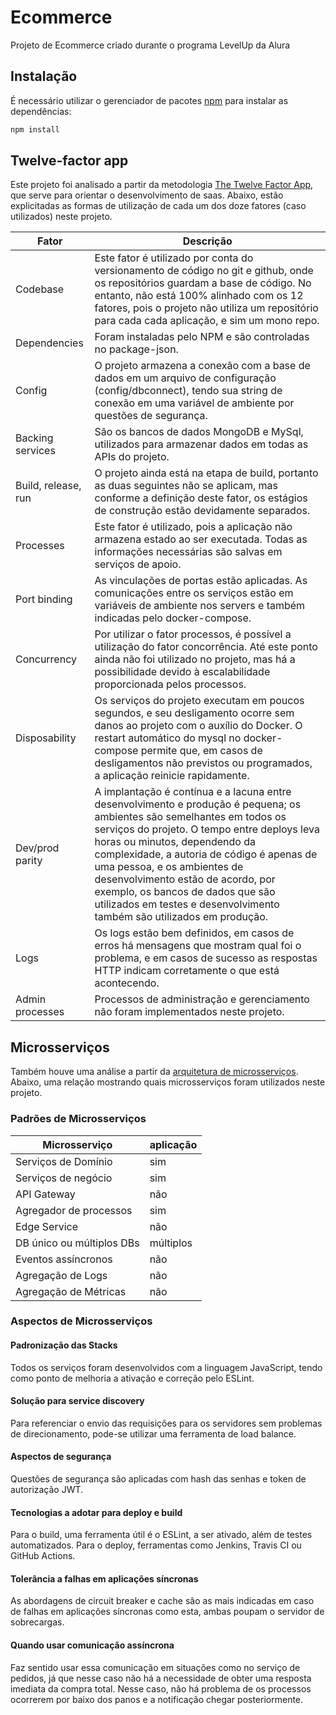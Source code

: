 # Ecommerce
Projeto de Ecommerce criado durante o programa LevelUp da Alura

## Instalação

É necessário utilizar o gerenciador de pacotes [npm](https://www.npmjs.com/) para instalar as dependências:
```bash
npm install
```

## Twelve-factor app

Este projeto foi analisado a partir da metodologia [The Twelve Factor App](https://12factor.net/), que serve para orientar o desenvolvimento de saas. Abaixo, estão explicitadas as formas de utilização de cada um dos doze fatores (caso utilizados) neste projeto. 

| Fator | Descrição |
|--------|-------------|
| Codebase | Este fator é utilizado por conta do versionamento de código no git e github, onde os repositórios guardam a base de código. No entanto, não está 100% alinhado com os 12 fatores, pois o projeto não utiliza um repositório para cada cada aplicação, e sim um mono repo.|
| Dependencies | Foram instaladas pelo NPM e são controladas no package-json.|
| Config | O projeto armazena a conexão com a base de dados em um arquivo de configuração (config/dbconnect), tendo sua string de conexão em uma variável de ambiente por questões de segurança.| 
| Backing services | São os bancos de dados MongoDB e MySql, utilizados para armazenar dados em todas as APIs do projeto.|
| Build, release, run | O projeto ainda está na etapa de build, portanto as duas seguintes não se aplicam, mas conforme a definição deste fator, os estágios de construção estão devidamente separados.|
| Processes | Este fator é utilizado, pois a aplicação não armazena estado ao ser executada. Todas as informações necessárias são salvas em serviços de apoio.|
| Port binding | As vinculações de portas estão aplicadas. As comunicações entre os serviços estão em variáveis de ambiente nos servers e também indicadas pelo docker-compose.|
| Concurrency | Por utilizar o fator processos, é possível a utilização do fator concorrência. Até este ponto ainda não foi utilizado no projeto, mas há a possibilidade devido à escalabilidade proporcionada pelos processos.|
| Disposability | Os serviços do projeto executam em poucos segundos, e seu desligamento ocorre sem danos ao projeto com o auxílio do Docker. O restart automático do mysql no docker-compose permite que, em casos de desligamentos não previstos ou programados, a aplicação reinicie rapidamente.|
| Dev/prod parity | A implantação é contínua e a lacuna entre desenvolvimento e produção é pequena; os ambientes são semelhantes em todos os serviços do projeto. O tempo entre deploys leva horas ou minutos, dependendo da complexidade, a autoria de código é apenas de uma pessoa, e os ambientes de desenvolvimento estão de acordo, por exemplo, os bancos de dados que são utilizados em testes e desenvolvimento também são utilizados em produção.|
| Logs | Os logs estão bem definidos, em casos de erros há mensagens que mostram qual foi o problema, e em casos de sucesso as respostas HTTP indicam corretamente o que está acontecendo. |
| Admin processes | Processos de administração e gerenciamento não foram implementados neste projeto.|


## Microsserviços

Também houve uma análise a partir da [arquitetura de microsserviços](https://microservices.io/). Abaixo, uma relação mostrando quais microsserviços foram utilizados neste projeto.

### Padrões de Microsserviços

| Microsserviço | aplicação |
|---------------|-----------|
| Serviços de Domínio | sim |
| Serviços de negócio | sim |
| API Gateway | não |
| Agregador de processos | sim |
| Edge Service | não |
| DB único ou múltiplos DBs | múltiplos |
| Eventos ass‌íncronos | não |
| Agregação de Logs | não |
| Agregação de Métricas | não |

### Aspectos de Microsserviços

#### Padronização das Stacks

Todos os serviços foram desenvolvidos com a linguagem JavaScript, tendo como ponto de melhoria a ativação e correção pelo ESLint.

#### Solução para service discovery

Para referenciar o envio das requisições para os servidores sem problemas de direcionamento, pode-se utilizar uma ferramenta de load balance. 

#### Aspectos de segurança

Questões de segurança são aplicadas com hash das senhas e token de autorização JWT.

#### Tecnologias a adotar para deploy e build

Para o build, uma ferramenta útil é o ESLint, a ser ativado, além de testes automatizados. Para o deploy, ferramentas como Jenkins, Travis CI ou GitHub Actions.

#### Tolerância a falhas em aplicações síncronas 

As abordagens de circuit breaker e cache são as mais indicadas em caso de falhas em aplicações síncronas como esta, ambas poupam o servidor de sobrecargas.

#### Quando usar comunicação assíncrona

Faz sentido usar essa comunicação em situações como no serviço de pedidos, já que nesse caso não há a necessidade de obter uma resposta imediata da compra total. Nesse caso, não há problema de os processos ocorrerem por baixo dos panos e a notificação chegar posteriormente.